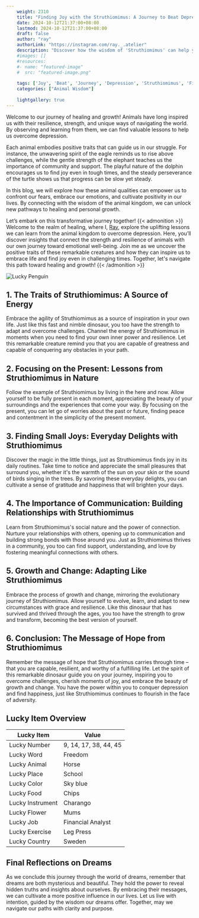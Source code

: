 ```yaml
---
    weight: 2310
    title: "Finding Joy with the Struthiomimus: A Journey to Beat Depression"  # Assuming 'title' column exists
    date: 2024-10-12T21:37:00+08:00
    lastmod: 2024-10-12T21:37:00+08:00
    draft: false
    author: "ray"
    authorLink: "https://instagram.com/ray._.atelier"
    description: "Discover how the wisdom of 'Struthiomimus' can help you overcome depression and find joy in your life journey."
    #images: []
    #resources:
    #- name: "featured-image"
    #  src: "featured-image.png"
    
    tags: ['Joy', 'Beat', 'Journey', 'Depression', 'Struthiomimus', 'Finding']
    categories: ["Animal Wisdom"]
    
    lightgallery: true
---
```

    
Welcome to our journey of healing and growth! Animals have long inspired us with their resilience, strength, and unique ways of navigating the world. By observing and learning from them, we can find valuable lessons to help us overcome depression.

Each animal embodies positive traits that can guide us in our struggle. For instance, the unwavering spirit of the eagle reminds us to rise above challenges, while the gentle strength of the elephant teaches us the importance of community and support. The playful nature of the dolphin encourages us to find joy even in tough times, and the steady perseverance of the turtle shows us that progress can be slow yet steady.

In this blog, we will explore how these animal qualities can empower us to confront our fears, embrace our emotions, and cultivate positivity in our lives. By connecting with the wisdom of the animal kingdom, we can unlock new pathways to healing and personal growth.

Let’s embark on this transformative journey together!
{{< admonition >}}
Welcome to the realm of healing, where I, [Ray](https://instagram.com/ray._.atelier), explore the uplifting lessons we can learn from the animal kingdom to overcome depression. Here, you’ll discover insights that connect the strength and resilience of animals with our own journey toward emotional well-being. Join me as we uncover the positive traits of these remarkable creatures and how they can inspire us to embrace life and find joy even in challenging times. Together, let's navigate this path toward healing and growth!
{{< /admonition >}}

![Lucky Penguin](https://cdn.pixabay.com/photo/2024/09/07/02/34/penguins-9028827_1280.jpg "Lucky Penguin")

## 1. The Traits of Struthiomimus: A Source of Energy 
Embrace the agility of Struthiomimus as a source of inspiration in your own life. Just like this fast and nimble dinosaur, you too have the strength to adapt and overcome challenges. Channel the energy of Struthiomimus in moments when you need to find your own inner power and resilience. Let this remarkable creature remind you that you are capable of greatness and capable of conquering any obstacles in your path.

## 2. Focusing on the Present: Lessons from Struthiomimus in Nature 
Follow the example of Struthiomimus by living in the here and now. Allow yourself to be fully present in each moment, appreciating the beauty of your surroundings and the experiences that come your way. By focusing on the present, you can let go of worries about the past or future, finding peace and contentment in the simplicity of the present moment.

## 3. Finding Small Joys: Everyday Delights with Struthiomimus 
Discover the magic in the little things, just as Struthiomimus finds joy in its daily routines. Take time to notice and appreciate the small pleasures that surround you, whether it's the warmth of the sun on your skin or the sound of birds singing in the trees. By savoring these everyday delights, you can cultivate a sense of gratitude and happiness that will brighten your days.

## 4. The Importance of Communication: Building Relationships with Struthiomimus 
Learn from Struthiomimus's social nature and the power of connection. Nurture your relationships with others, opening up to communication and building strong bonds with those around you. Just as Struthiomimus thrives in a community, you too can find support, understanding, and love by fostering meaningful connections with others.

## 5. Growth and Change: Adapting Like Struthiomimus 
Embrace the process of growth and change, mirroring the evolutionary journey of Struthiomimus. Allow yourself to evolve, learn, and adapt to new circumstances with grace and resilience. Like this dinosaur that has survived and thrived through the ages, you too have the strength to grow and transform, becoming the best version of yourself.

## 6. Conclusion: The Message of Hope from Struthiomimus 
Remember the message of hope that Struthiomimus carries through time – that you are capable, resilient, and worthy of a fulfilling life. Let the spirit of this remarkable dinosaur guide you on your journey, inspiring you to overcome challenges, cherish moments of joy, and embrace the beauty of growth and change. You have the power within you to conquer depression and find happiness, just like Struthiomimus continues to flourish in the face of adversity.


## Lucky Item Overview
| Lucky Item          | Value              |
|---------------|--------------------|
| Lucky Number        | 9, 14, 17, 38, 44, 45  |
| Lucky Word          | Freedom |
| Lucky Animal        | Horse |
| Lucky Place         | School     |
| Lucky Color         | Sky blue     |
| Lucky Food          | Chips      |
| Lucky Instrument    | Charango |
| Lucky Flower        | Mums    |
| Lucky Job           | Financial Analyst       |
| Lucky Exercise      | Leg Press  |
| Lucky Country       | Sweden    |


##  Final Reflections on Dreams

As we conclude this journey through the world of dreams, remember that dreams are both mysterious and beautiful. They hold the power to reveal hidden truths and insights about ourselves. By embracing their messages, we can cultivate a more positive influence in our lives. Let us live with intention, guided by the wisdom our dreams offer. Together, may we navigate our paths with clarity and purpose.
